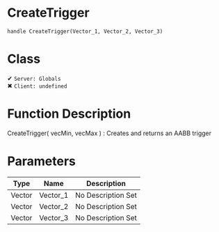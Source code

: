 # CreateTrigger
```
handle CreateTrigger(Vector_1, Vector_2, Vector_3)
```
# Class
✔ `Server: Globals`  
✖ `Client: undefined`  

# Function Description
CreateTrigger( vecMin, vecMax ) : Creates and returns an AABB trigger
# Parameters
Type|Name|Description
--|--|--
Vector|Vector_1|No Description Set
Vector|Vector_2|No Description Set
Vector|Vector_3|No Description Set
